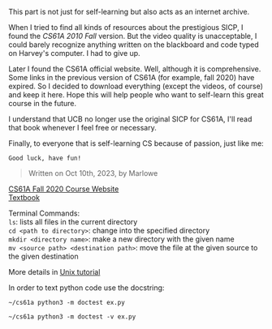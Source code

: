 This part is not just for self-learning but also acts as an internet archive.

When I tried to find all kinds of resources about the prestigious SICP, I found the *CS61A 2010 Fall* version. But the video quality is unacceptable, I could barely recognize anything written on the blackboard and code typed on Harvey's computer. I had to give up.

Later I found the CS61A official website. Well, although it is comprehensive. Some links in the previous version of CS61A (for example, fall 2020) have expired. So I decided to download everything (except the videos, of course) and keep it here. Hope this will help people who want to self-learn this great course in the future.

I understand that UCB no longer use the original SICP for CS61A, I'll read that book whenever I feel free or necessary.

Finally, to everyone that is self-learning CS because of passion, just like me:

    Good luck, have fun!

> Written on Oct 10th, 2023, by Marlowe

[CS61A Fall 2020 Course Website](https://inst.eecs.berkeley.edu/~cs61a/fa20/)  
[Textbook](https://www.composingprograms.com/)


Terminal Commands:  
`ls`: lists all files in the current directory  
`cd <path to directory>`: change into the specified directory  
`mkdir <directory name>`: make a new directory with the given name  
`mv <source path> <destination path>`: move the file at the given source to the given destination

More details in [Unix tutorial](https://inst.eecs.berkeley.edu/~cs61a/fa20/articles/unix.html)


In order to text python code use the docstring:
```
~/cs61a python3 -m doctest ex.py

~/cs61a python3 -m doctest -v ex.py
```